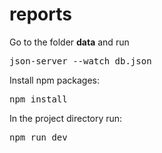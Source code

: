 # reports

Go to the folder <b>data</b> and run

 <pre>json-server --watch db.json</pre>
 
 Install npm packages:
 
 <pre>npm install</pre>
 
 In the project directory run:
 
 <pre>npm run dev</pre>